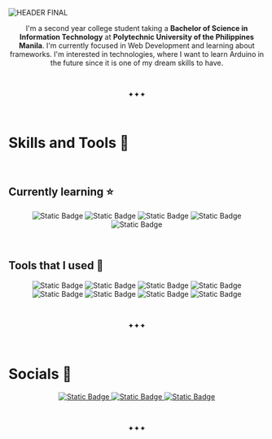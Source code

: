 ![HEADER FINAL](https://github.com/reg13-chu/reg13-chu/assets/75598819/298ce10f-3778-4dcf-aae5-21c0a06ef7bf)


<p align="center">
I'm a second year college student taking a <strong>Bachelor of Science in Information Technology</strong> at <strong>Polytechnic University of the Philippines Manila</strong>.
I'm currently focused in Web Development and learning about frameworks. I'm interested in technologies, where I want to learn Arduino in the future since it is one of my dream skills to have.
</p>

<br>
<p align="center">✦✦✦</p>
<br>

<h1> Skills and Tools 💜</h1>
<br>
<h2>Currently learning ⭐</h2>
<p align="center">
  <img alt="Static Badge" src="https://img.shields.io/badge/Java-purple?logoColor=white">
  <img alt="Static Badge" src="https://img.shields.io/badge/HTML5-%23E34F26?logo=html5&logoColor=white">
  <img alt="Static Badge" src="https://img.shields.io/badge/CSS3-%231572B6?logo=css3&logoColor=white">
  <img alt="Static Badge" src="https://img.shields.io/badge/JavaScript-%23948305?logo=javascript&logoColor=white">
<!--  <img alt="Static Badge" src="https://img.shields.io/badge/Tailwind-%2306b6d4?logo=react&logoColor=white"> -->
  <img alt="Static Badge" src="https://img.shields.io/badge/C-%23557191?logo=c&logoColor=white">
 <!-- <img alt="Static Badge" src="https://img.shields.io/badge/React-%23059dc7?logo=react&logoColor=white"> -->
</p>
<br>
<h2>Tools that I used 🌙</h2>
<p align="center">
  <img alt="Static Badge" src="https://img.shields.io/badge/Brave-%23FB542B?logo=brave&logoColor=%23ffffff">
  <img alt="Static Badge" src="https://img.shields.io/badge/VS%20Code-%23007ACC?logo=visualstudiocode">
  <img alt="Static Badge" src="https://img.shields.io/badge/Git-%23F05032?logo=git&logoColor=%23ffffff">
  <img alt="Static Badge" src="https://img.shields.io/badge/IntelliJ-gray?logo=intellijidea">
  <img alt="Static Badge" src="https://img.shields.io/badge/Figma-%23F24E1E?logo=figma&logoColor=%23ffffff">
  <img alt="Static Badge" src="https://img.shields.io/badge/GitHub-%23181717?logo=git&logoColor=%23ffffff">
  <img alt="Static Badge" src="https://img.shields.io/badge/Canva-%2300C4CC?logo=canva&logoColor=%23ffffff">
  <img alt="Static Badge" src="https://img.shields.io/badge/Replit-%23F26207?logo=replit&logoColor=%23ffffff">
</p>
<br>
<p align="center">✦✦✦</p>
<br>

<h1>Socials 🦋</h1>
<p align="center">
  <a href="https://www.facebook.com/rs.chu101304"> <img alt="Static Badge" src="https://img.shields.io/badge/Facebook-%231877F2?logo=facebook&logoColor=%23b7d4fa"> </a>
  <a href="https://www.instagram.com/erignesf/"> <img alt="Static Badge" src="https://img.shields.io/badge/Instagram-%23E4405F?logo=instagram&logoColor=white"> </a>
  <a href="https://www.linkedin.com/in/reginesumaylo/"> <img alt="Static Badge" src="https://img.shields.io/badge/LinkedIn-%230A66C2?logo=linkedin&logoColor=white"> </a>
</p>

<br>
<p align="center">✦✦✦</p>
<br>

<!--
<h1>Github Stats ✨</h1>

<p align="center">
  <img src="https://github-readme-stats.vercel.app/api?username=reg13-chu&theme=midnight-purple&show_icons=true&hide_border=true"/>
  <img src="https://github-readme-streak-stats.herokuapp.com?user=reg13-chu&theme=midnight-purple&hide_border=true"/>
  <br>
  (For my motivation)
</p>





[![Spotify recently played](https://spotify-recently-played-readme.vercel.app/api?user=315o6zvjeq5t7stnkanus2b5qayi)](https://open.spotify.com/user/315o6zvjeq5t7stnkanus2b5qayi)
-->
